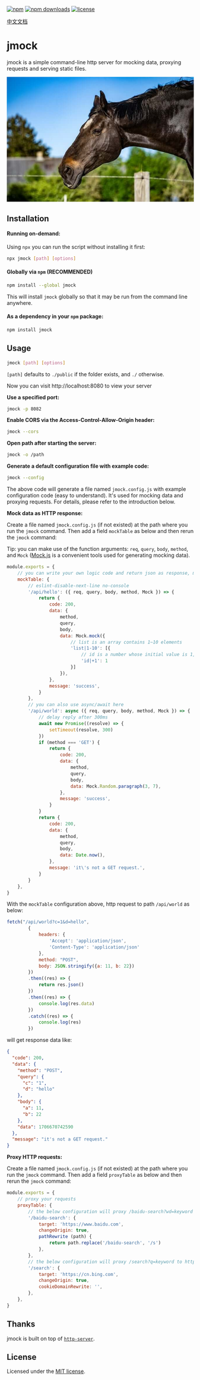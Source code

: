 [![npm](https://img.shields.io/npm/v/jmock.svg?style=flat-square)](https://www.npmjs.com/package/jmock)
[![npm downloads](https://img.shields.io/npm/dm/jmock?color=blue&label=npm%20downloads&style=flat-square)](https://www.npmjs.com/package/jmock)
[![license](https://img.shields.io/github/license/Yakima-Teng/jmock.svg?style=flat-square)](https://github.com/Yakima-Teng/jmock)

[中文文档](./README_zh-CN.md)

# jmock

jmock is a simple command-line http server for mocking data, proxying requests and serving static files.

![cute jmock](./screenshots/public.jpg)

## Installation

#### Running on-demand:

Using `npx` you can run the script without installing it first:

```bash
npx jmock [path] [options]
```

#### Globally via `npm` (RECOMMENDED)

```bash
npm install --global jmock
```

This will install `jmock` globally so that it may be run from the command line anywhere.


#### As a dependency in your `npm` package:

```bash
npm install jmock
```

## Usage

```bash
jmock [path] [options]
```

`[path]` defaults to `./public` if the folder exists, and `./` otherwise.

Now you can visit http://localhost:8080 to view your server

**Use a specified port:**

```bash
jmock -p 8082
```

**Enable CORS via the Access-Control-Allow-Origin header:**

```bash
jmock --cors
```

**Open path after starting the server:**

```bash
jmock -o /path
```

**Generate a default configuration file with example code:**

```bash
jmock --config
```

The above code will generate a file named `jmock.config.js` with example configuration code (easy to understand). It's used for mocking data and proxying requests. For details, please refer to the introduction below.

**Mock data as HTTP response:**

Create a file named `jmock.config.js` (if not existed) at the path where you run the `jmock` command. Then add a field `mockTable` as below and then rerun the `jmock` command:

Tip: you can make use of the function arguments: `req`, `query`, `body`, `method`, and `Mock` ([Mock.js](https://www.npmjs.com/package/mockjs) is a convenient tools used for generating mocking data).

```javascript
module.exports = {
    // you can write your own logic code and return json as response, mock.js is out of the box as the Mock argument
    mockTable: {
        // eslint-disable-next-line no-console
        '/api/hello': ({ req, query, body, method, Mock }) => {
            return {
                code: 200,
                data: {
                    method,
                    query,
                    body,
                    data: Mock.mock({
                        // list is an array contains 1~10 elements
                        'list|1-10': [{
                            // id is a number whose initial value is 1, and is increased by 1 each time
                            'id|+1': 1
                        }]
                    }),
                },
                message: 'success',
            }
        },
        // you can also use async/await here
        '/api/world': async ({ req, query, body, method, Mock }) => {
            // delay reply after 300ms
            await new Promise((resolve) => {
                setTimeout(resolve, 300)
            })
            if (method === 'GET') {
                return {
                    code: 200,
                    data: {
                        method,
                        query,
                        body,
                        data: Mock.Random.paragraph(3, 7),
                    },
                    message: 'success',
                }
            }
            return {
                code: 200,
                data: {
                    method,
                    query,
                    body,
                    data: Date.now(),
                },
                message: 'it\'s not a GET request.',
            }
        }
    },
}
```

With the `mockTable` configuration above, http request to path `/api/world` as below:

```javascript
fetch("/api/world?c=1&d=hello",
        {
            headers: {
                'Accept': 'application/json',
                'Content-Type': 'application/json'
            },
            method: "POST",
            body: JSON.stringify({a: 11, b: 22})
        })
        .then((res) => {
            return res.json()
        })
        .then((res) => {
            console.log(res.data)
        })
        .catch((res) => {
            console.log(res)
        })
```

will get response data like:

```json
{
  "code": 200,
  "data": {
    "method": "POST",
    "query": {
      "c": "1",
      "d": "hello"
    },
    "body": {
      "a": 11,
      "b": 22
    },
    "data": 1706670742590
  },
  "message": "it's not a GET request."
}
```

**Proxy HTTP requests:**

Create a file named `jmock.config.js` (if not existed) at the path where you run the `jmock` command. Then add a field `proxyTable` as below and then rerun the `jmock` command:

```javascript
module.exports = {
    // proxy your requests
    proxyTable: {
        // the below configuration will proxy /baidu-search?wd=keyword to https://www.baidu.com/s?wd=keyword
        '/baidu-search': {
            target: 'https://www.baidu.com',
            changeOrigin: true,
            pathRewrite (path) {
                return path.replace('/baidu-search', '/s')
            },
        },
        // the below configuration will proxy /search?q=keyword to https://cn.bing.com/search?q=keyword
        '/search': {
            target: 'https://cn.bing.com',
            changeOrigin: true,
            cookieDomainRewrite: '',
        },
    },
}
```

## Thanks

jmock is built on top of [`http-server`](https://github.com/http-party/http-server).

## License

Licensed under the [MIT license]((./LICENSE)).
